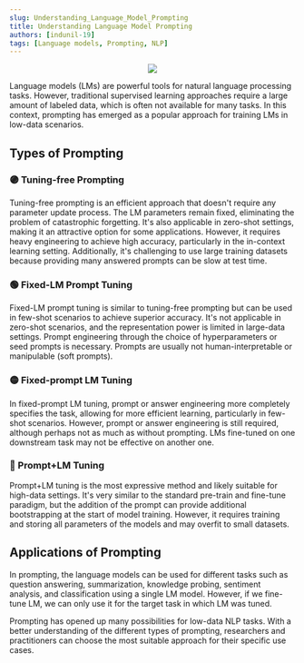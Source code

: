 ```yaml
---
slug: Understanding_Language_Model_Prompting
title: Understanding Language Model Prompting
authors: [indunil-19]
tags: [Language models, Prompting, NLP]
---
```


<p align="center">
  <img src="https://img.shields.io/badge/Language%20Model-Prompting-blueviolet"/>
</p>

Language models (LMs) are powerful tools for natural language processing tasks. However, traditional supervised learning approaches require a large amount of labeled data, which is often not available for many tasks. In this context, prompting has emerged as a popular approach for training LMs in low-data scenarios.

<!--truncate-->

## Types of Prompting

### 🟣 Tuning-free Prompting

Tuning-free prompting is an efficient approach that doesn't require any parameter update process. The LM parameters remain fixed, eliminating the problem of catastrophic forgetting. It's also applicable in zero-shot settings, making it an attractive option for some applications. However, it requires heavy engineering to achieve high accuracy, particularly in the in-context learning setting. Additionally, it's challenging to use large training datasets because providing many answered prompts can be slow at test time.

### 🟢 Fixed-LM Prompt Tuning

Fixed-LM prompt tuning is similar to tuning-free prompting but can be used in few-shot scenarios to achieve superior accuracy. It's not applicable in zero-shot scenarios, and the representation power is limited in large-data settings. Prompt engineering through the choice of hyperparameters or seed prompts is necessary. Prompts are usually not human-interpretable or manipulable (soft prompts).

### 🟡 Fixed-prompt LM Tuning

In fixed-prompt LM tuning, prompt or answer engineering more completely specifies the task, allowing for more efficient learning, particularly in few-shot scenarios. However, prompt or answer engineering is still required, although perhaps not as much as without prompting. LMs fine-tuned on one downstream task may not be effective on another one.

### 🔵 Prompt+LM Tuning

Prompt+LM tuning is the most expressive method and likely suitable for high-data settings. It's very similar to the standard pre-train and fine-tune paradigm, but the addition of the prompt can provide additional bootstrapping at the start of model training. However, it requires training and storing all parameters of the models and may overfit to small datasets.

## Applications of Prompting

In prompting, the language models can be used for different tasks such as question answering, summarization, knowledge probing, sentiment analysis, and classification using a single LM model. However, if we fine-tune LM, we can only use it for the target task in which LM was tuned.

Prompting has opened up many possibilities for low-data NLP tasks. With a better understanding of the different types of prompting, researchers and practitioners can choose the most suitable approach for their specific use cases.
